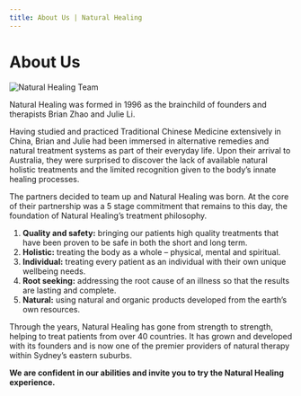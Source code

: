 ```yaml
---
title: About Us | Natural Healing
---
```


# About Us

<img alt="Natural Healing Team" src="/Natural-Healing-team.jpg" title="Natural Healing Team" />

Natural Healing was formed in 1996 as the brainchild of founders and therapists Brian Zhao and Julie Li.

Having studied and practiced Traditional Chinese Medicine extensively in China, Brian and Julie had been immersed in alternative remedies and natural treatment systems as part of their everyday life. Upon their arrival to Australia, they were surprised to discover the lack of available natural holistic treatments and the limited recognition given to the body’s innate healing processes.

The partners decided to team up and Natural Healing was born. At the core of their partnership was a 5 stage commitment that remains to this day, the foundation of Natural Healing’s treatment philosophy.

1. **Quality and safety:** bringing our patients high quality treatments that have been proven to be safe in both the short and long term.
2. **Holistic:** treating the body as a whole – physical, mental and spiritual.
3. **Individual:** treating every patient as an individual with their own unique wellbeing needs.
4. **Root seeking:** addressing the root cause of an illness so that the results are lasting and complete.
5. **Natural:** using natural and organic products developed from the earth’s own resources.

Through the years, Natural Healing has gone from strength to strength, helping to treat patients from over 40 countries. It has grown and developed with its founders and is now one of the premier providers of natural therapy within Sydney’s eastern suburbs.

**We are confident in our abilities and invite you to try the Natural Healing experience.**
